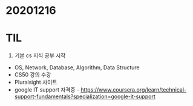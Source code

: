 # 20201216
# TIL

1. 기본 cs 지식 공부 시작
- OS, Network, Database, Algorithm, Data Structure
- CS50 강의 수강 
- Pluralsight 사이트 
- google IT support 자격증 - https://www.coursera.org/learn/technical-support-fundamentals?specialization=google-it-support
